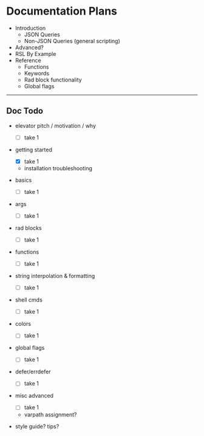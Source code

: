 # Documentation Plans

- Introduction
  - JSON Queries
  - Non-JSON Queries (general scripting)
- Advanced?
- RSL By Example
- Reference
  - Functions
  - Keywords
  - Rad block functionality
  - Global flags

---

## Doc Todo

- elevator pitch / motivation / why
  - [ ] take 1
- getting started
  - [x] take 1
  - installation troubleshooting
- basics
  - [ ] take 1
- args
  - [ ] take 1
- rad blocks
  - [ ] take 1
- functions
  - [ ] take 1
- string interpolation & formatting
  - [ ] take 1
- shell cmds
  - [ ] take 1
- colors
  - [ ] take 1
- global flags
  - [ ] take 1
- defer/errdefer
  - [ ] take 1
- misc advanced
  - [ ] take 1
  - varpath assignment?

- style guide? tips?
